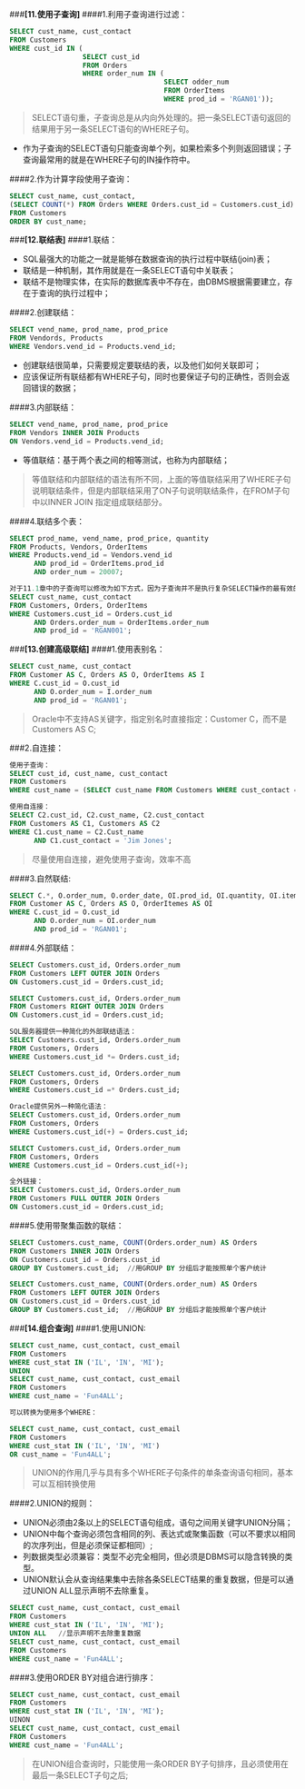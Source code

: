
###**[11.使用子查询]**
####1.利用子查询进行过滤：
```sql
SELECT cust_name, cust_contact
FROM Customers
WHERE cust_id IN (
                  SELECT cust_id
                  FROM Orders
                  WHERE order_num IN (
                                      SELECT odder_num
                                      FROM OrderItems
                                      WHERE prod_id = 'RGAN01'));
```
> SELECT语句重，子查询总是从内向外处理的。把一条SELECT语句返回的结果用于另一条SELECT语句的WHERE子句。

* 作为子查询的SELECT语句只能查询单个列，如果检索多个列则返回错误；子查询最常用的就是在WHERE子句的IN操作符中。

####2.作为计算字段使用子查询：
```sql
SELECT cust_name, cust_contact, 
(SELECT COUNT(*) FROM Orders WHERE Orders.cust_id = Customers.cust_id) AS order_count
FROM Customers
ORDER BY cust_name;
```

###**[12.联结表]**
####1.联结：
+ SQL最强大的功能之一就是能够在数据查询的执行过程中联结(join)表；
+ 联结是一种机制，其作用就是在一条SELECT语句中关联表；
+ 联结不是物理实体，在实际的数据库表中不存在，由DBMS根据需要建立，存在于查询的执行过程中；

####2.创建联结：
```sql
SELECT vend_name, prod_name, prod_price
FROM Vendords, Products
WHERE Vendors.vend_id = Products.vend_id;
```
+ 创建联结很简单，只需要规定要联结的表，以及他们如何关联即可；
+ 应该保证所有联结都有WHERE子句，同时也要保证子句的正确性，否则会返回错误的数据；

####3.内部联结：
```sql
SELECT vend_name, prod_name, prod_price
FROM Vendors INNER JOIN Products
ON Vendors.vend_id = Products.vend_id;
```

+ 等值联结：基于两个表之间的相等测试，也称为内部联结；
> 等值联结和内部联结的语法有所不同，上面的等值联结采用了WHERE子句说明联结条件，但是内部联结采用了ON子句说明联结条件，在FROM子句中以INNER JOIN
指定组成联结部分。

####4.联结多个表：
```sql
SELECT prod_name, vend_name, prod_price, quantity
FROM Products, Vendors, OrderItems
WHERE Products.vend_id = Vendors.vend_id 
      AND prod_id = OrderItems.prod_id
      AND order_num = 20007;
```
```sql
对于11.1章中的子查询可以修改为如下方式，因为子查询并不是执行复杂SELECT操作的最有效的方法：
SELECT cust_name, cust_contact
FROM Customers, Orders, OrderItems
WHERE Customers.cust_id = Orders.cust_id
      AND Orders.order_num = OrderItems.order_num
      AND prod_id = 'RGAN001';
```

###**[13.创建高级联结]**
####1.使用表别名：
```sql
SELECT cust_name, cust_contact
FROM Customer AS C, Orders AS O, OrderItems AS I
WHERE C.cust_id = O.cust_id
      AND O.order_num = I.order_num
      AND prod_id = 'RGAN01';
```
> Oracle中不支持AS关键字，指定别名时直接指定：Customer C，而不是Customers AS C;

###2.自连接：
```sql
使用子查询：
SELECT cust_id, cust_name, cust_contact
FROM Customers
WHERE cust_name = (SELECT cust_name FROM Customers WHERE cust_contact = 'Jim Jones');
```
```sql
使用自连接：
SELECT C2.cust_id, C2.cust_name, C2.cust_contact
FROM Customers AS C1, Customers AS C2
WHERE C1.cust_name = C2.Cust_name 
      AND C1.cust_contact = 'Jim Jones';
```
> 尽量使用自连接，避免使用子查询，效率不高

####3.自然联结:
```sql
SELECT C.*, O.order_num, O.order_date, OI.prod_id, OI.quantity, OI.item_price
FROM Customer AS C, Orders AS O, OrderItemes AS OI
WHERE C.cust_id = O.cust_id
      AND O.order_num = OI.order_num
      AND prod_id = 'RGAN01';
```

####4.外部联结：
```sql
SELECT Customers.cust_id, Orders.order_num
FROM Customers LEFT OUTER JOIN Orders
ON Customers.cust_id = Orders.cust_id;

SELECT Customers.cust_id, Orders.order_num
FROM Customers RIGHT OUTER JOIN Orders
ON Customers.cust_id = Orders.cust_id;
```
```sql
SQL服务器提供一种简化的外部联结语法：
SELECT Customers.cust_id, Orders.order_num
FROM Customers, Orders
WHERE Customers.cust_id *= Orders.cust_id;

SELECT Customers.cust_id, Orders.order_num
FROM Customers, Orders
WHERE Customers.cust_id =* Orders.cust_id;
```
```sql
Oracle提供另外一种简化语法：
SELECT Customers.cust_id, Orders.order_num
FROM Customers, Orders
WHERE Customers.cust_id(+) = Orders.cust_id;

SELECT Customers.cust_id, Orders.order_num
FROM Customers, Orders
WHERE Customers.cust_id = Orders.cust_id(+);
```
```sql
全外链接：
SELECT Customers.cust_id, Orders.order_num
FROM Customers FULL OUTER JOIN Orders
ON Customers.cust_id = Orders.cust_id;
```

####5.使用带聚集函数的联结：
```sql
SELECT Customers.cust_name, COUNT(Orders.order_num) AS Orders
FROM Customers INNER JOIN Orders
ON Customers.cust_id = Orders.cust_id
GROUP BY Customers.cust_id;  //用GROUP BY 分组后才能按照单个客户统计

SELECT Customers.cust_name, COUNT(Orders.order_num) AS Orders
FROM Customers LEFT OUTER JOIN Orders
ON Customers.cust_id = Orders.cust_id
GROUP BY Customers.cust_id;  //用GROUP BY 分组后才能按照单个客户统计
```

###**[14.组合查询]**
####1.使用UNION:
```sql
SELECT cust_name, cust_contact, cust_email
FROM Customers
WHERE cust_stat IN ('IL', 'IN', 'MI');
UNION
SELECT cust_name, cust_contact, cust_email
FROM Customers
WHERE cust_name = 'Fun4ALL';

可以转换为使用多个WHERE：

SELECT cust_name, cust_contact, cust_email
FROM Customers
WHERE cust_stat IN ('IL', 'IN', 'MI')
OR cust_name = 'Fun4ALL';
```
> UNION的作用几乎与具有多个WHERE子句条件的单条查询语句相同，基本可以互相转换使用

####2.UNION的规则：
+ UNION必须由2条以上的SELECT语句组成，语句之间用关键字UNION分隔；
+ UNION中每个查询必须包含相同的列、表达式或聚集函数（可以不要求以相同的次序列出，但是必须保证都相同）;
+ 列数据类型必须兼容：类型不必完全相同，但必须是DBMS可以隐含转换的类型。
+ UNION默认会从查询结果集中去除各条SELECT结果的重复数据，但是可以通过UNION ALL显示声明不去除重复。

```sql
SELECT cust_name, cust_contact, cust_email
FROM Customers
WHERE cust_stat IN ('IL', 'IN', 'MI');
UNION ALL   //显示声明不去除重复数据
SELECT cust_name, cust_contact, cust_email
FROM Customers
WHERE cust_name = 'Fun4ALL';
```

####3.使用ORDER BY对组合进行排序：
```sql
SELECT cust_name, cust_contact, cust_email
FROM Customers
WHERE cust_stat IN ('IL', 'IN', 'MI');
UINON
SELECT cust_name, cust_contact, cust_email
FROM Customers
WHERE cust_name = 'Fun4ALL';
```
> 在UNION组合查询时，只能使用一条ORDER BY子句排序，且必须使用在最后一条SELECT子句之后;
